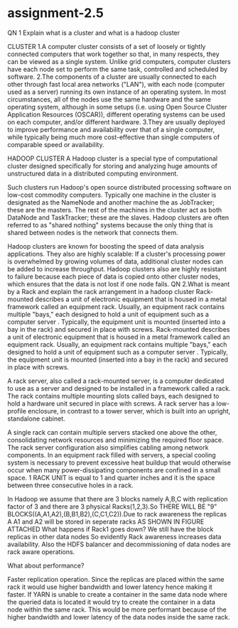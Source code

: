 # assignment-2.5
QN 1   Explain what is a cluster and what is a hadoop cluster

CLUSTER
1.A computer cluster consists of a set of loosely or tightly connected computers that work together so that, in many respects, they can be viewed as a single system. Unlike grid computers, computer clusters have each node set to perform the same task, controlled and scheduled by software.
2.The components of a cluster are usually connected to each other through fast local area networks ("LAN"), with each node (computer used as a server) running its own instance of an operating system. In most circumstances, all of the nodes use the same hardware and the same operating system, although in some setups (i.e. using Open Source Cluster Application Resources (OSCAR)), different operating systems can be used on each computer, and/or different hardware.
3.They are usually deployed to improve performance and availability over that of a single computer, while typically being much more cost-effective than single computers of comparable speed or availability.

HADOOP CLUSTER
A Hadoop cluster is a special type of computational cluster designed specifically for storing and analyzing huge amounts of unstructured data in a distributed computing environment. 

Such clusters run Hadoop's open source distributed processing software on low-cost commodity computers. Typically one machine in the cluster is designated as the NameNode and another machine the as JobTracker; these are the masters. The rest of the machines in the cluster act as both DataNode and TaskTracker; these are the slaves. Hadoop clusters are often referred to as "shared nothing" systems because the only thing that is shared between nodes is the network that connects them. 

Hadoop clusters are known for boosting the speed of data analysis applications. They also are highly scalable: If a cluster's processing power is overwhelmed by growing volumes of data, additional cluster nodes can be added to increase throughput. Hadoop clusters also are highly resistant to failure because each piece of data is copied onto other cluster nodes, which ensures that the data is not lost if one node fails.
QN 2.What is meant by a Rack and explain the rack arrangement in a hadoop cluster
Rack-mounted describes a unit of electronic equipment that is housed in a metal framework called an equipment rack. Usually, an equipment rack contains multiple "bays," each designed to hold a unit of equipment such as a computer server . Typically, the equipment unit is mounted (inserted into a bay in the rack) and secured in place with screws. 
Rack-mounted describes a unit of electronic equipment that is housed in a metal framework called an equipment rack. Usually, an equipment rack contains multiple "bays," each designed to hold a unit of equipment such as a computer server . Typically, the equipment unit is mounted (inserted into a bay in the rack) and secured in place with screws.

A rack server, also called a rack-mounted server, is a computer dedicated to use as a server and designed to be installed in a framework called a rack. The rack contains multiple mounting slots called bays, each designed to hold a hardware unit secured in place with screws. A rack server has a low-profile enclosure, in contrast to a tower server, which is built into an upright, standalone cabinet.

A single rack can contain multiple servers stacked one above the other, consolidating network resources and minimizing the required floor space. The rack server configuration also simplifies cabling among network components. In an equipment rack filled with servers, a special cooling system is necessary to prevent excessive heat buildup that would otherwise occur when many power-dissipating components are confined in a small space.
 1 RACK UNIT is equal to  1 and quarter inches and it is the space between three consecutive holes in a rack.


In Hadoop we assume that there are 3 blocks namely A,B,C with replication factor of 3 and there are 3 physical Racks(1,2,3).So THERE WILL BE "9" BLOCKS((A,A1,A2),(B,B1,B2),(C,C1,C2)).Due to rack awareness the replicas A A1 and A2 will be stored in seperate racks AS 
SHOWN IN FIGURE ATTACHED
What happens if Rack1 goes down? We still have the block replicas in other data nodes
So evidently Rack awareness increases data availability. Also the HDFS balancer and decommissioning of data nodes are rack aware operations.

What about performance?

Faster replication operation. Since the replicas are placed within the same rack it would use higher bandwidth and lower latency hence making it faster.
If YARN is unable to create a container in the same data node where the queried data is located it would try to create the container in a data node within the same rack. This would be more performant because of the higher bandwidth and lower latency of the data nodes inside the same rack.

